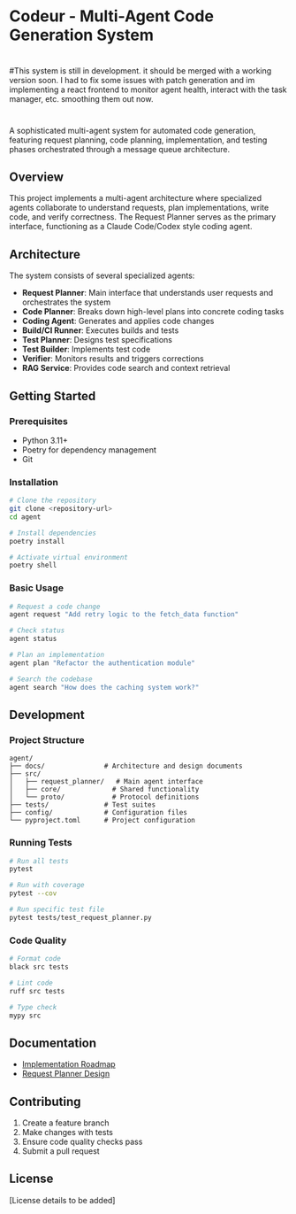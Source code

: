 # Codeur - Multi-Agent Code Generation System

#
#This system is still in development. it should be merged with a working version soon. I had to fix some issues with patch generation and im implementing a react frontend to monitor agent health, interact with the task manager, etc. smoothing them out now. 
#

A sophisticated multi-agent system for automated code generation, featuring request planning, code planning, implementation, and testing phases orchestrated through a message queue architecture.

## Overview

This project implements a multi-agent architecture where specialized agents collaborate to understand requests, plan implementations, write code, and verify correctness. The Request Planner serves as the primary interface, functioning as a Claude Code/Codex style coding agent.

## Architecture

The system consists of several specialized agents:

- **Request Planner**: Main interface that understands user requests and orchestrates the system
- **Code Planner**: Breaks down high-level plans into concrete coding tasks
- **Coding Agent**: Generates and applies code changes
- **Build/CI Runner**: Executes builds and tests
- **Test Planner**: Designs test specifications
- **Test Builder**: Implements test code
- **Verifier**: Monitors results and triggers corrections
- **RAG Service**: Provides code search and context retrieval

## Getting Started

### Prerequisites

- Python 3.11+
- Poetry for dependency management
- Git

### Installation

```bash
# Clone the repository
git clone <repository-url>
cd agent

# Install dependencies
poetry install

# Activate virtual environment
poetry shell
```

### Basic Usage

```bash
# Request a code change
agent request "Add retry logic to the fetch_data function"

# Check status
agent status

# Plan an implementation
agent plan "Refactor the authentication module"

# Search the codebase
agent search "How does the caching system work?"
```

## Development

### Project Structure

```
agent/
├── docs/               # Architecture and design documents
├── src/
│   ├── request_planner/   # Main agent interface
│   ├── core/             # Shared functionality
│   └── proto/            # Protocol definitions
├── tests/              # Test suites
├── config/             # Configuration files
└── pyproject.toml      # Project configuration
```

### Running Tests

```bash
# Run all tests
pytest

# Run with coverage
pytest --cov

# Run specific test file
pytest tests/test_request_planner.py
```

### Code Quality

```bash
# Format code
black src tests

# Lint code
ruff src tests

# Type check
mypy src
```

## Documentation

- [Implementation Roadmap](docs/IMPLEMENTATION_ROADMAP.md)
- [Request Planner Design](docs/REQUEST_PLANNER_DESIGN.md)

## Contributing

1. Create a feature branch
2. Make changes with tests
3. Ensure code quality checks pass
4. Submit a pull request

## License

[License details to be added]
